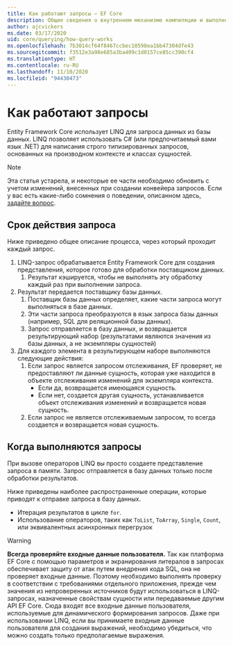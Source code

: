 ```yaml
---
title: Как работают запросы — EF Core
description: Общие сведения о внутреннем механизме компиляции и выполнения запросов Entity Framework Core
author: ajcvickers
ms.date: 03/17/2020
uid: core/querying/how-query-works
ms.openlocfilehash: 7b3014cf64f8467ccbec10598ea1bb47304dfe43
ms.sourcegitcommit: f3512e3a98e685a3ba409c1d0157ce85cc390cf4
ms.translationtype: HT
ms.contentlocale: ru-RU
ms.lasthandoff: 11/10/2020
ms.locfileid: "94430473"
---
```

# <a name="how-queries-work"></a>Как работают запросы

Entity Framework Core использует LINQ для запроса данных из базы данных. LINQ позволяет использовать C# (или предпочитаемый вами язык .NET) для написания строго типизированных запросов, основанных на производном контексте и классах сущностей.

> [!NOTE]
> Эта статья устарела, и некоторые ее части необходимо обновить с учетом изменений, внесенных при создании конвейера запросов. Если у вас есть какие-либо сомнения о поведении, описанном здесь, [задайте вопрос](https://github.com/dotnet/efcore/issues/new/choose).

## <a name="the-life-of-a-query"></a>Срок действия запроса

Ниже приведено общее описание процесса, через который проходит каждый запрос.

1. LINQ-запрос обрабатывается Entity Framework Core для создания представления, которое готово для обработки поставщиком данных.
   1. Результат кэшируется, чтобы не выполнять эту обработку каждый раз при выполнении запроса.
2. Результат передается поставщику базы данных.
   1. Поставщик базы данных определяет, какие части запроса могут выполняться в базе данных.
   2. Эти части запроса преобразуются в язык запроса базы данных (например, SQL для реляционной базы данных).
   3. Запрос отправляется в базу данных, и возвращается результирующий набор (результатами являются значения из базы данных, а не экземпляры сущностей)
3. Для каждого элемента в результирующем наборе выполняются следующие действия:
   1. Если запрос является запросом отслеживания, EF проверяет, не предоставляют ли данные сущность, которая уже находится в объекте отслеживания изменений для экземпляра контекста.
      * Если да, возвращается имеющаяся сущность.
      * Если нет, создается другая сущность, устанавливается объект отслеживания изменений и возвращается новая сущность.
   2. Если запрос не является отслеживаемым запросом, то всегда создается и возвращается новая сущность.

## <a name="when-queries-are-executed"></a>Когда выполняются запросы

При вызове операторов LINQ вы просто создаете представление запроса в памяти. Запрос отправляется в базу данных только после обработки результатов.

Ниже приведены наиболее распространенные операции, которые приводят к отправке запроса в базу данных.

* Итерация результатов в цикле `for`.
* Использование операторов, таких как `ToList`, `ToArray`, `Single`, `Count`, или эквивалентных асинхронных перегрузок

> [!WARNING]  
> **Всегда проверяйте входные данные пользователя.** Так как платформа EF Core с помощью параметров и экранирования литералов в запросах обеспечивает защиту от атак путем внедрения кода SQL, она не проверяет входные данные. Поэтому необходимо выполнять проверку в соответствии с требованиями отдельного приложения, прежде чем значения из непроверенных источников будут использоваться в LINQ-запросах, назначенные свойствам сущности или передаваемые другим API EF Core. Сюда входят все входные данные пользователя, используемые для динамического формирования запросов. Даже при использовании LINQ, если вы принимаете входные данные пользователя для создания выражений, необходимо убедиться, что можно создать только предполагаемые выражения.
